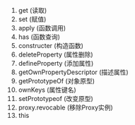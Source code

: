 1. get (读取)
2. set (赋值)
3. apply (函数调用)
4. has  (函数查询)
5. constructer (构造函数)
6. deleteProperty (属性删除)
7. defineProperty (添加属性)
8. getOwnPropertyDescriptor (描述属性)
9. getPrototypeOf (对象原型)
10. ownKeys (属性键名)
11. setPrototypeof (改变原型)
12. proxy.revocable (移除Proxy实例)
13. this
